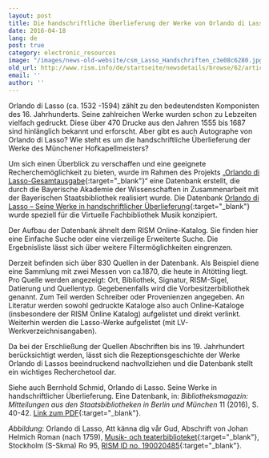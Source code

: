 ```yaml
---
layout: post
title: Die handschriftliche Überlieferung der Werke von Orlando di Lasso
date: 2016-04-18
lang: de
post: true
category: electronic_resources
image: "/images/news-old-website/csm_Lasso_Handschriften_c3e08c6280.jpg"
old_url: http://www.rism.info/de/startseite/newsdetails/browse/62/article/64/the-manuscript-tradition-of-orlando-di-lassos-works.html
email: ''
author: ''
---
```



Orlando di Lasso (ca. 1532 -1594) zählt zu den bedeutendsten Komponisten des 16. Jahrhunderts. Seine zahlreichen Werke wurden schon zu Lebzeiten vielfach gedruckt. Diese über 470 Drucke aus den Jahren 1555 bis 1687 sind hinlänglich bekannt und erforscht. Aber gibt es auch Autographe von Orlando di Lasso? Wie steht es um die handschriftliche Überlieferung der Werke des Münchener Hofkapellmeisters?

Um sich einen Überblick zu verschaffen und eine geeignete Recherchemöglichkeit zu bieten, wurde im Rahmen des Projekts „[Orlando di Lasso-Gesamtausgabe](http://www.lasso.badw.de/){:target="_blank"}“ eine Datenbank erstellt, die durch die Bayerische Akademie der Wissenschaften in Zusammenarbeit mit der Bayerischen Staatsbibliothek realisiert wurde. Die Datenbank [Orlando di Lasso – Seine Werke in handschriftlicher Überlieferung](https://lasso-handschriften.badw.de/metaopac/start.do?View=lasso){:target="_blank"} wurde speziell für die Virtuelle Fachbibliothek Musik konzipiert.

Der Aufbau der Datenbank ähnelt dem RISM Online-Katalog. Sie finden hier eine Einfache Suche oder eine vierzeilige Erweiterte Suche. Die Ergebnisliste lässt sich über weitere Filtermöglichkeiten eingrenzen.



Derzeit befinden sich über 830 Quellen in der Datenbank. Als Beispiel diene eine Sammlung mit zwei Messen von ca.1870, die heute in Altötting liegt. Pro Quelle werden angezeigt: Ort, Bibliothek, Signatur, RISM-Sigel, Datierung und Quellentyp. Gegebenenfalls wird die Vorbesitzerbibliothek genannt. Zum Teil werden Schreiber oder Provenienzen angegeben. An Literatur werden sowohl gedruckte Kataloge also auch Online-Kataloge (insbesondere der RISM Online Katalog) aufgelistet und direkt verlinkt. Weiterhin werden die Lasso-Werke aufgelistet (mit LV-Werkverzeichnisangaben).

Da bei der Erschließung der Quellen Abschriften bis ins 19. Jahrhundert berücksichtigt werden, lässt sich die Rezeptionsgeschichte der Werke Orlando di Lassos beeindruckend nachvollziehen und die Datenbank stellt ein wichtiges Recherchetool dar.



Siehe auch Bernhold Schmid, Orlando di Lasso. Seine Werke in handschriftlicher Überlieferung. Eine Datenbank, in: _Bibliotheksmagazin: Mitteilungen aus den Staatsbibliotheken in Berlin und München_ 11 (2016), S. 40-42. [Link zum PDF](http://staatsbibliothek-berlin.de/fileadmin/user_upload/zentrale_Seiten/ueber_uns/pdf/Bibliotheksmagazin/Bibliotheksmagazin_2016_1.pdf){:target="_blank"}.


_Abbildung_: Orlando di Lasso, Att känna dig vår Gud, Abschrift von Johan Helmich Roman (nach 1759), [Musik- och teaterbiblioteket](http://roman.musikverket.se/browselarge.php?lang=sw&volymid=Ro+95&bildnr=00096){:target="_blank"}, Stockholm (S-Skma) Ro 95, [RISM ID no. 190020485](https://opac.rism.info/search?id=190020485){:target="_blank"}.

